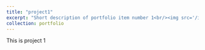 ```yaml
---
title: "project1"
excerpt: "Short description of portfolio item number 1<br/><img src='/images/500x300.png'>"
collection: portfolio
---
```


This is project 1
